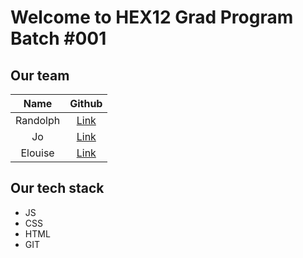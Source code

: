 # Welcome to HEX12 Grad Program Batch #001

## Our team

|   Name   |  Github   |
|:--------:| :---: |
| Randolph | [Link](https://github.com/randolphpark)   |
|    Jo    | [Link](https://github.com/tuohuang-li)   |
| Elouise | [Link](https://github.com/elouisegaff) |

## Our tech stack
- JS
- CSS
- HTML
- GIT
